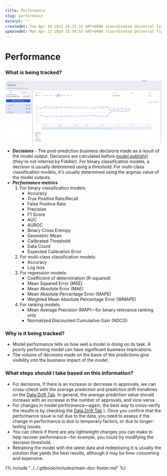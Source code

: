 ```yaml
---
title: Performance
slug: performance
excerpt: ''
createdAt: Tue Apr 19 2022 20:25:22 GMT+0000 (Coordinated Universal Time)
updatedAt: Mon Apr 22 2024 15:58:55 GMT+0000 (Coordinated Universal Time)
---
```


# Performance

### What is being tracked?

![](../../.gitbook/assets/ffefe4c-image.png)

* _**Decisions**_ - The post-prediction business decisions made as a result of the model output. Decisions are calculated before [model.publish()](../../Python\_Client\_3-x/api-methods-30.md#publish) (they're not inferred by Fiddler). For binary classification models, a decision is usually determined using a threshold. For multi-class classification models, it's usually determined using the argmax value of the model outputs.
* _**Performance metrics**_
  1. For binary classification models:
     * Accuracy
     * True Positive Rate/Recall
     * False Positive Rate
     * Precision
     * F1 Score
     * AUC
     * AUROC
     * Binary Cross Entropy
     * Geometric Mean
     * Calibrated Threshold
     * Data Count
     * Expected Calibration Error
  2. For multi-class classification models:
     * Accuracy
     * Log loss
  3. For regression models:
     * Coefficient of determination (R-squared)
     * Mean Squared Error (MSE)
     * Mean Absolute Error (MAE)
     * Mean Absolute Percentage Error (MAPE)
     * Weighted Mean Absolute Percentage Error (WMAPE)
  4. For ranking models:
     * Mean Average Precision (MAP)—for binary relevance ranking only
     * Normalized Discounted Cumulative Gain (NDCG)

### Why is it being tracked?

* Model performance tells us how well a model is doing on its task. A poorly performing model can have significant business implications.
* The volume of decisions made on the basis of the predictions give visibility into the business impact of the model.

### What steps should I take based on this information?

* For decisions, if there is an increase or decrease in approvals, we can cross-check with the average prediction and prediction drift trendlines on the [Data Drift Tab](data-drift.md). In general, the average prediction value should increase with an increase in the number of approvals, and vice-versa.
* For changes in model performance—again, the best way to cross-verify the results is by checking the [Data Drift Tab](data-drift.md) ). Once you confirm that the performance issue is not due to the data, you need to assess if the change in performance is due to temporary factors, or due to longer-lasting issues.
* You can check if there are any lightweight changes you can make to help recover performance—for example, you could try modifying the decision threshold.
* Retraining the model with the latest data and redeploying it is usually the solution that yields the best results, although it may be time-consuming and expensive.

{% include "../../.gitbook/includes/main-doc-footer.md" %}


